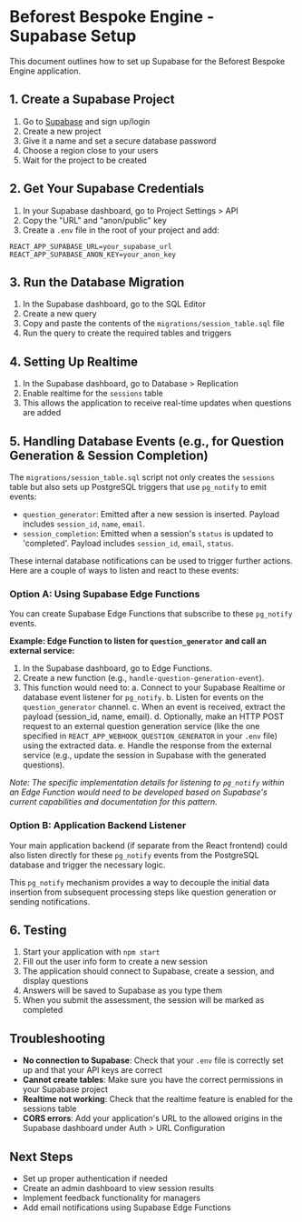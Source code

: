 # Beforest Bespoke Engine - Supabase Setup

This document outlines how to set up Supabase for the Beforest Bespoke Engine application.

## 1. Create a Supabase Project

1. Go to [Supabase](https://supabase.com/) and sign up/login
2. Create a new project
3. Give it a name and set a secure database password
4. Choose a region close to your users
5. Wait for the project to be created

## 2. Get Your Supabase Credentials

1. In your Supabase dashboard, go to Project Settings > API
2. Copy the "URL" and "anon/public" key
3. Create a `.env` file in the root of your project and add:

```
REACT_APP_SUPABASE_URL=your_supabase_url
REACT_APP_SUPABASE_ANON_KEY=your_anon_key
```

## 3. Run the Database Migration

1. In the Supabase dashboard, go to the SQL Editor
2. Create a new query
3. Copy and paste the contents of the `migrations/session_table.sql` file
4. Run the query to create the required tables and triggers

## 4. Setting Up Realtime

1. In the Supabase dashboard, go to Database > Replication
2. Enable realtime for the `sessions` table
3. This allows the application to receive real-time updates when questions are added

## 5. Handling Database Events (e.g., for Question Generation & Session Completion)

The `migrations/session_table.sql` script not only creates the `sessions` table but also sets up PostgreSQL triggers that use `pg_notify` to emit events:
- `question_generator`: Emitted after a new session is inserted. Payload includes `session_id`, `name`, `email`.
- `session_completion`: Emitted when a session's `status` is updated to 'completed'. Payload includes `session_id`, `email`, `status`.

These internal database notifications can be used to trigger further actions. Here are a couple of ways to listen and react to these events:

### Option A: Using Supabase Edge Functions
You can create Supabase Edge Functions that subscribe to these `pg_notify` events.

**Example: Edge Function to listen for `question_generator` and call an external service:**

1.  In the Supabase dashboard, go to Edge Functions.
2.  Create a new function (e.g., `handle-question-generation-event`).
3.  This function would need to:
    a.  Connect to your Supabase Realtime or database event listener for `pg_notify`.
    b.  Listen for events on the `question_generator` channel.
    c.  When an event is received, extract the payload (session_id, name, email).
    d.  Optionally, make an HTTP POST request to an external question generation service (like the one specified in `REACT_APP_WEBHOOK_QUESTION_GENERATOR` in your `.env` file) using the extracted data.
    e.  Handle the response from the external service (e.g., update the session in Supabase with the generated questions).

   *Note: The specific implementation details for listening to `pg_notify` within an Edge Function would need to be developed based on Supabase's current capabilities and documentation for this pattern.*

### Option B: Application Backend Listener
Your main application backend (if separate from the React frontend) could also listen directly for these `pg_notify` events from the PostgreSQL database and trigger the necessary logic.

This `pg_notify` mechanism provides a way to decouple the initial data insertion from subsequent processing steps like question generation or sending notifications.

## 6. Testing

1. Start your application with `npm start`
2. Fill out the user info form to create a new session
3. The application should connect to Supabase, create a session, and display questions
4. Answers will be saved to Supabase as you type them
5. When you submit the assessment, the session will be marked as completed

## Troubleshooting

- **No connection to Supabase**: Check that your `.env` file is correctly set up and that your API keys are correct
- **Cannot create tables**: Make sure you have the correct permissions in your Supabase project
- **Realtime not working**: Check that the realtime feature is enabled for the sessions table
- **CORS errors**: Add your application's URL to the allowed origins in the Supabase dashboard under Auth > URL Configuration

## Next Steps

- Set up proper authentication if needed
- Create an admin dashboard to view session results
- Implement feedback functionality for managers
- Add email notifications using Supabase Edge Functions 